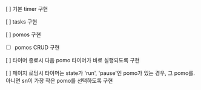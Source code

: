 [ ] 기본 timer 구현

[ ] tasks 구현

[ ] pomos 구현

- [ ] pomos CRUD 구현

[ ] 타이머 종료시 다음 pomo 타이머가 바로 실행되도록 구현

[ ] 페이지 로딩시 타이머는 state가 'run', 'pause'인 pomo가 있는 경우, 그 pomo를. 아니면 sn이 가장 작은 pomo를 선택하도록 구현
